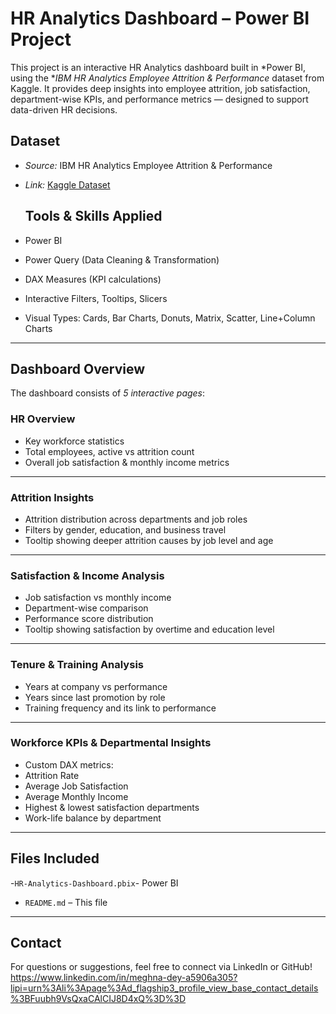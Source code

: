 # HR Analytics Dashboard – Power BI Project

This project is an interactive HR Analytics dashboard built in *Power BI, using the **IBM HR Analytics Employee Attrition & Performance* dataset from Kaggle. It provides deep insights into employee attrition, job satisfaction, department-wise KPIs, and performance metrics — designed to support data-driven HR decisions.

## Dataset

- *Source:* IBM HR Analytics Employee Attrition & Performance  
- *Link:* [Kaggle Dataset](https://www.kaggle.com/datasets/pavansubhasht/ibm-hr-analytics-attrition-dataset)

  ## Tools & Skills Applied
- Power BI
- Power Query (Data Cleaning & Transformation)
- DAX Measures (KPI calculations)
- Interactive Filters, Tooltips, Slicers
- Visual Types: Cards, Bar Charts, Donuts, Matrix, Scatter, Line+Column Charts


---

  ## Dashboard Overview

The dashboard consists of *5 interactive pages*:

### HR Overview
- Key workforce statistics
- Total employees, active vs attrition count
- Overall job satisfaction & monthly income metrics

---

### Attrition Insights
- Attrition distribution across departments and job roles
- Filters by gender, education, and business travel
- Tooltip showing deeper attrition causes by job level and age

---

### Satisfaction & Income Analysis
- Job satisfaction vs monthly income
- Department-wise comparison
- Performance score distribution
- Tooltip showing satisfaction by overtime and education level

---  

### Tenure & Training Analysis
- Years at company vs performance
- Years since last promotion by role
- Training frequency and its link to performance


---

### Workforce KPIs & Departmental Insights
- Custom DAX metrics:
- Attrition Rate
- Average Job Satisfaction
- Average Monthly Income
- Highest & lowest satisfaction departments
- Work-life balance by department

---

## Files Included

-`HR-Analytics-Dashboard.pbix`- Power BI
- `README.md` – This file

---

## Contact

For questions or suggestions, feel free to connect via LinkedIn or GitHub! https://www.linkedin.com/in/meghna-dey-a5906a305?lipi=urn%3Ali%3Apage%3Ad_flagship3_profile_view_base_contact_details%3BFuubh9VsQxaCAlCIJ8D4xQ%3D%3D








